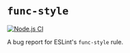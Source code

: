 # `func-style`

[![Node.js CI](https://github.com/NatoBoram/bug-report-func-style/actions/workflows/node.js.yaml/badge.svg)](https://github.com/NatoBoram/bug-report-func-style/actions/workflows/node.js.yaml)

A bug report for ESLint's `func-style` rule.
